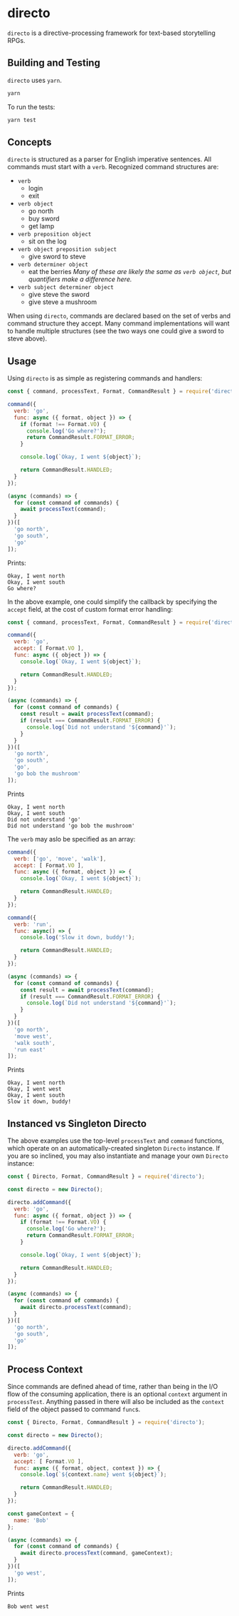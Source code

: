 # directo

`directo` is a directive-processing framework for text-based storytelling RPGs.

## Building and Testing

`directo` uses `yarn`.

```bash
yarn
```

To run the tests:

```bash
yarn test
```

## Concepts

`directo` is structured as a parser for English imperative sentences. All commands must start with a `verb`. Recognized command structures are:

- `verb`
  - login
  - exit
- `verb object`
  - go north
  - buy sword
  - get lamp
- `verb preposition object`
  - sit on the log
- `verb object preposition subject`
  - give sword to steve
- `verb determiner object`
  - eat the berries _Many of these are likely the same as `verb object`, but quantifiers make a difference here._
- `verb subject determiner object`
  - give steve the sword
  - give steve a mushroom

When using `directo`, commands are declared based on the set of verbs and command structure they accept. Many command implementations will want to handle multiple structures (see the two ways one could give a sword to steve above).

## Usage

Using `directo` is as simple as registering commands and handlers:

```javascript
const { command, processText, Format, CommandResult } = require('directo');

command({
  verb: 'go',
  func: async ({ format, object }) => {
    if (format !== Format.VO) {
      console.log('Go where?');
      return CommandResult.FORMAT_ERROR;
    }

    console.log(`Okay, I went ${object}`);

    return CommandResult.HANDLED;
  }
});

(async (commands) => {
  for (const command of commands) {
    await processText(command);
  }
})([
  'go north',
  'go south',
  'go'
]);
```

Prints:

```none
Okay, I went north
Okay, I went south
Go where?
```

In the above example, one could simplify the callback by specifying the `accept` field, at the cost of custom format error handling:

```javascript
const { command, processText, Format, CommandResult } = require('directo');

command({
  verb: 'go',
  accept: [ Format.VO ],
  func: async ({ object }) => {
    console.log(`Okay, I went ${object}`);

    return CommandResult.HANDLED;
  }
});

(async (commands) => {
  for (const command of commands) {
    const result = await processText(command);
    if (result === CommandResult.FORMAT_ERROR) {
      console.log(`Did not understand '${command}'`);
    }
  }
})([
  'go north',
  'go south',
  'go',
  'go bob the mushroom'
]);
```

Prints

```none
Okay, I went north
Okay, I went south
Did not understand 'go'
Did not understand 'go bob the mushroom'
```

The `verb` may aslo be specified as an array:

```javascript
command({
  verb: ['go', 'move', 'walk'],
  accept: [ Format.VO ],
  func: async ({ format, object }) => {
    console.log(`Okay, I went ${object}`);

    return CommandResult.HANDLED;
  }
});

command({
  verb: 'run',
  func: async() => {
    console.log('Slow it down, buddy!');

    return CommandResult.HANDLED;
  }
});

(async (commands) => {
  for (const command of commands) {
    const result = await processText(command);
    if (result === CommandResult.FORMAT_ERROR) {
      console.log(`Did not understand '${command}'`);
    }
  }
})([
  'go north',
  'move west',
  'walk south',
  'run east'
]);
```

Prints

```none
Okay, I went north
Okay, I went west
Okay, I went south
Slow it down, buddy!
```

## Instanced vs Singleton Directo

The above examples use the top-level `processText` and `command` functions, which operate on an automatically-created singleton `Directo` instance. If you are so inclined, you may also instantiate and manage your own `Directo` instance:

```javascript
const { Directo, Format, CommandResult } = require('directo');

const directo = new Directo();

directo.addCommand({
  verb: 'go',
  func: async ({ format, object }) => {
    if (format !== Format.VO) {
      console.log('Go where?');
      return CommandResult.FORMAT_ERROR;
    }

    console.log(`Okay, I went ${object}`);

    return CommandResult.HANDLED;
  }
});

(async (commands) => {
  for (const command of commands) {
    await directo.processText(command);
  }
})([
  'go north',
  'go south',
  'go'
]);
```

## Process Context

Since commands are defined ahead of time, rather than being in the I/O flow of the consuming application, there is an optional `context` argument in `processTest`. Anything passed in there will also be included as the `context` field of the object passed to command `func`s.

```javascript
const { Directo, Format, CommandResult } = require('directo');

const directo = new Directo();

directo.addCommand({
  verb: 'go',
  accept: [ Format.VO ],
  func: async ({ format, object, context }) => {
    console.log(`${context.name} went ${object}`);

    return CommandResult.HANDLED;
  }
});

const gameContext = {
  name: 'Bob'
};

(async (commands) => {
  for (const command of commands) {
    await directo.processText(command, gameContext);
  }
})([
  'go west',
]);
```

Prints

```none
Bob went west
```

